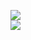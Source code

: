 [![](https://img.shields.io/badge/Made%20With-Github%20Spray-lightgrey.svg?style=for-the-badge&logo=github)](https://github.com/Annihil/github-spray#4783)  
[![](https://i.imgur.com/2DrTn0Z.gif)](https://github.com/Annihil/github-spray)